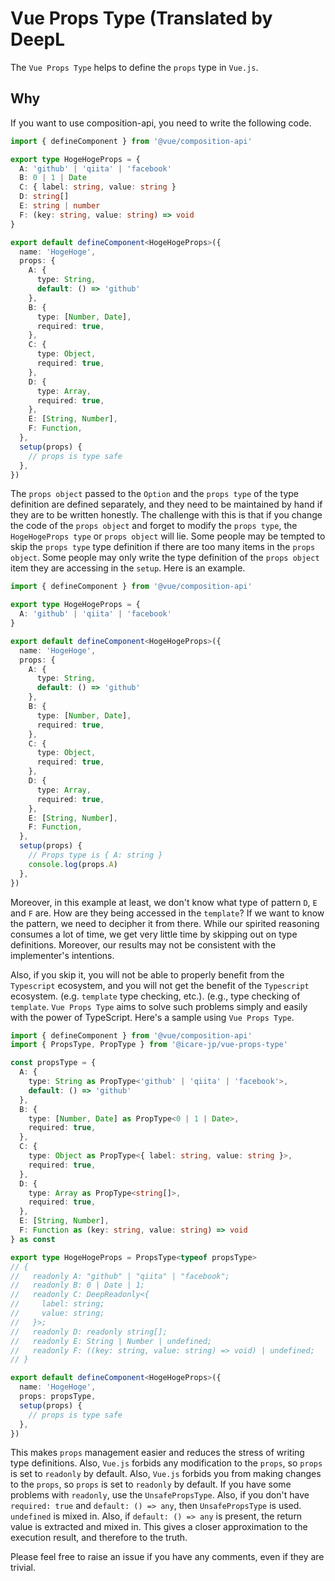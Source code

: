 # Vue Props Type (Translated by DeepL

The `Vue Props Type` helps to define the `props` type in `Vue.js`.

## Why

If you want to use composition-api, you need to write the following code.

```typescript
import { defineComponent } from '@vue/composition-api'

export type HogeHogeProps = {
  A: 'github' | 'qiita' | 'facebook'
  B: 0 | 1 | Date
  C: { label: string, value: string }
  D: string[]
  E: string | number
  F: (key: string, value: string) => void
}

export default defineComponent<HogeHogeProps>({
  name: 'HogeHoge',
  props: {
    A: {
      type: String,
      default: () => 'github'
    },
    B: {
      type: [Number, Date],
      required: true,
    },
    C: {
      type: Object,
      required: true,
    },
    D: {
      type: Array,
      required: true,
    },
    E: [String, Number],
    F: Function,
  },
  setup(props) {
    // props is type safe
  },
})
```

The `props object` passed to the `Option` and the `props type` of the type definition are defined separately, and they need to be maintained by hand if they are to be written honestly.
The challenge with this is that if you change the code of the `props object` and forget to modify the `props type`, the `HogeHogeProps type` or `props object` will lie.
Some people may be tempted to skip the `props type` type definition if there are too many items in the `props object`.
Some people may only write the type definition of the `props object` item they are accessing in the `setup`.
Here is an example.

```typescript
import { defineComponent } from '@vue/composition-api'

export type HogeHogeProps = {
  A: 'github' | 'qiita' | 'facebook'
}

export default defineComponent<HogeHogeProps>({
  name: 'HogeHoge',
  props: {
    A: {
      type: String,
      default: () => 'github'
    },
    B: {
      type: [Number, Date],
      required: true,
    },
    C: {
      type: Object,
      required: true,
    },
    D: {
      type: Array,
      required: true,
    },
    E: [String, Number],
    F: Function,
  },
  setup(props) {
    // Props type is { A: string }
    console.log(props.A)
  },
})
```

Moreover, in this example at least, we don't know what type of pattern `D`, `E` and `F` are.
How are they being accessed in the `template`?
If we want to know the pattern, we need to decipher it from there.
While our spirited reasoning consumes a lot of time, we get very little time by skipping out on type definitions.
Moreover, our results may not be consistent with the implementer's intentions.

Also, if you skip it, you will not be able to properly benefit from the `Typescript` ecosystem, and you will not get the benefit of the `Typescript` ecosystem. (e.g. `template` type checking, etc.). (e.g., type checking of `template`.
`Vue Props Type` aims to solve such problems simply and easily with the power of TypeScript.
Here's a sample using `Vue Props Type`.

```typescript
import { defineComponent } from '@vue/composition-api'
import { PropsType, PropType } from '@icare-jp/vue-props-type'

const propsType = {
  A: {
    type: String as PropType<'github' | 'qiita' | 'facebook'>,
    default: () => 'github'
  },
  B: {
    type: [Number, Date] as PropType<0 | 1 | Date>,
    required: true,
  },
  C: {
    type: Object as PropType<{ label: string, value: string }>,
    required: true,
  },
  D: {
    type: Array as PropType<string[]>,
    required: true,
  },
  E: [String, Number],
  F: Function as (key: string, value: string) => void
} as const

export type HogeHogeProps = PropsType<typeof propsType>
// {
//   readonly A: "github" | "qiita" | "facebook";
//   readonly B: 0 | Date | 1;
//   readonly C: DeepReadonly<{
//     label: string;
//     value: string;
//   }>;
//   readonly D: readonly string[];
//   readonly E: String | Number | undefined;
//   readonly F: ((key: string, value: string) => void) | undefined;
// }

export default defineComponent<HogeHogeProps>({
  name: 'HogeHoge',
  props: propsType,
  setup(props) {
    // props is type safe
  },
})
```

This makes `props` management easier and reduces the stress of writing type definitions.
Also, `Vue.js` forbids any modification to the `props`, so `props` is set to `readonly` by default.
Also, `Vue.js` forbids you from making changes to the `props`, so `props` is set to `readonly` by default.
If you have some problems with `readonly`, use the `UnsafePropsType`.
Also, if you don't have `required: true` and `default: () => any`, then `UnsafePropsType` is used. `undefined` is mixed in.
Also, if `default: () => any` is present, the return value is extracted and mixed in.
This gives a closer approximation to the execution result, and therefore to the truth.

Please feel free to raise an issue if you have any comments, even if they are trivial.
